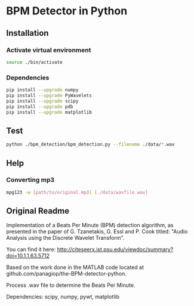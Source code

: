 BPM Detector in Python
=======================


## Installation

### Activate virtual environment
``` bash
source ./bin/activate
```

### Dependencies
``` bash
pip install --upgrade numpy
pip install --upgrade PyWavelets
pip install --upgrade scipy
pip install --upgrade pdb
pip install --upgrade matplotlib
```

## Test
``` bash
python ./bpm_detection/bpm_detection.py --filename ./data/*.wav 
```

## Help

### Converting mp3
``` bash
mpg123 -w [path/to/original.mp3] [./data/wavfile.wav]
```

## Original Readme
Implementation of a Beats Per Minute (BPM) detection algorithm, as presented in the paper of G. Tzanetakis, G. Essl and P. Cook titled: "Audio Analysis using the Discrete Wavelet Transform".

You can find it here: http://citeseerx.ist.psu.edu/viewdoc/summary?doi=10.1.1.63.5712

Based on the work done in the MATLAB code located at github.com/panagiop/the-BPM-detector-python.

Process .wav file to determine the Beats Per Minute.

Dependencies: scipy, numpy, pywt, matplotlib
